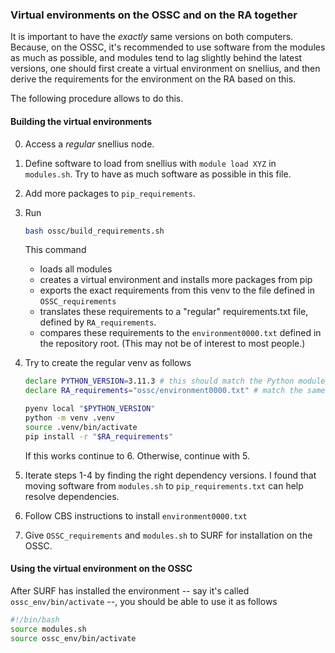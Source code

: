 
### Virtual environments on the OSSC and on the RA together

It is important to have the *exactly* same versions on both computers. Because, on the OSSC, it's recommended to use software from the modules as much as possible, and modules tend to lag slightly behind the latest versions, one should first create a virtual environment on snellius, and then derive the requirements for the environment on the RA based on this. 

The following procedure allows to do this.

#### Building the virtual environments

0. Access a *regular* snellius node.
1. Define software to load from snellius with `module load XYZ` in `modules.sh`. Try to have as much software as possible in this file.
2. Add more packages to `pip_requirements`. 
3. Run

    ```bash
    bash ossc/build_requirements.sh
    ```

    This command
    - loads all modules
    - creates a virtual environment and installs more packages from pip 
    - exports the exact requirements from this venv to the file defined in `OSSC_requirements`
    - translates these requirements to a "regular" requirements.txt file, defined by `RA_requirements`.
    - compares these requirements to the `environment0000.txt` defined in the repository root. (This may not be of interest to most people.)

4. Try to create the regular venv as follows
    ```bash
    declare PYTHON_VERSION=3.11.3 # this should match the Python module version from snellius
    declare RA_requirements="ossc/environment0000.txt" # match the same variable in modules.sh

    pyenv local "$PYTHON_VERSION"
    python -m venv .venv
    source .venv/bin/activate
    pip install -r "$RA_requirements"
    ```
    If this works continue to 6. Otherwise, continue with 5.
5. Iterate steps 1-4 by finding the right dependency versions. I found that moving software from `modules.sh` to `pip_requirements.txt` can help resolve dependencies.

6. Follow CBS instructions to install `environment0000.txt`

7. Give `OSSC_requirements` and `modules.sh` to SURF for installation on the OSSC. 


#### Using the virtual environment on the OSSC

After SURF has installed the environment -- say it's called `ossc_env/bin/activate` --, you should be able to use it as follows

```bash
#!/bin/bash
source modules.sh
source ossc_env/bin/activate
```